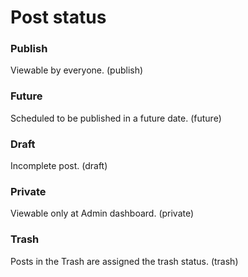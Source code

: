 # Post status


### Publish
Viewable by everyone. (publish)

### Future
Scheduled to be published in a future date. (future)

### Draft
Incomplete post. (draft)

### Private
Viewable only at Admin dashboard. (private)

### Trash
Posts in the Trash are assigned the trash status. (trash)
